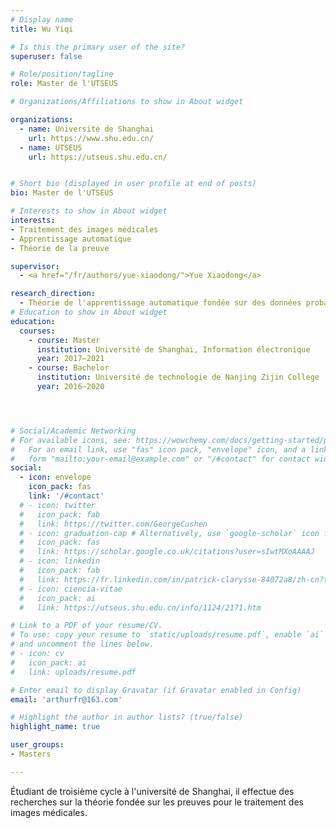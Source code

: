 ```yaml
---
# Display name
title: Wu Yiqi

# Is this the primary user of the site?
superuser: false

# Role/position/tagline
role: Master de l'UTSEUS

# Organizations/Affiliations to show in About widget

organizations:
  - name: Université de Shanghai
    url: https://www.shu.edu.cn/
  - name: UTSEUS
    url: https://utseus.shu.edu.cn/ 


# Short bio (displayed in user profile at end of posts)
bio: Master de l'UTSEUS

# Interests to show in About widget
interests:
- Traitement des images médicales
- Apprentissage automatique
- Théorie de la preuve

supervisor:
  - <a href="/fr/authors/yue-xiaodong/">Yue Xiaodong</a>

research_direction:
  - Théorie de l'apprentissage automatique fondée sur des données probantes
# Education to show in About widget
education:
  courses:
    - course: Master
      institution: Université de Shanghai, Information électronique
      year: 2017–2021
    - course: Bachelor
      institution: Université de technologie de Nanjing Zijin College
      year: 2016–2020




# Social/Academic Networking
# For available icons, see: https://wowchemy.com/docs/getting-started/page-builder/#icons
#   For an email link, use "fas" icon pack, "envelope" icon, and a link in the
#   form "mailto:your-email@example.com" or "/#contact" for contact widget.
social:
  - icon: envelope
    icon_pack: fas
    link: '/#contact'
  # - icon: twitter
  #   icon_pack: fab
  #   link: https://twitter.com/GeorgeCushen
  # - icon: graduation-cap # Alternatively, use `google-scholar` icon from `ai` icon pack
  #   icon_pack: fas
  #   link: https://scholar.google.co.uk/citations?user=sIwtMXoAAAAJ
  # - icon: linkedin
  #   icon_pack: fab
  #   link: https://fr.linkedin.com/in/patrick-clarysse-84072a8/zh-cn?trk=people-guest_people_search-card
  # - icon: ciencia-vitae
  #   icon_pack: ai
  #   link: https://utseus.shu.edu.cn/info/1124/2171.htm

# Link to a PDF of your resume/CV.
# To use: copy your resume to `static/uploads/resume.pdf`, enable `ai` icons in `params.toml`,
# and uncomment the lines below.
# - icon: cv
#   icon_pack: ai
#   link: uploads/resume.pdf

# Enter email to display Gravatar (if Gravatar enabled in Config)
email: 'arthurfr@163.com'

# Highlight the author in author lists? (true/false)
highlight_name: true

user_groups:
- Masters

---
```


Étudiant de troisième cycle à l'université de Shanghai, il effectue des recherches sur la théorie fondée sur les preuves pour le traitement des images médicales.
